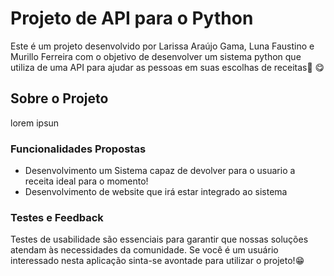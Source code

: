 # Projeto de API para o Python

Este é um projeto desenvolvido por Larissa Araújo Gama, Luna Faustino e Murillo Ferreira com o objetivo de desenvolver um sistema python que utiliza de uma API para ajudar as pessoas em suas escolhas de receitas🍱 😋

## Sobre o Projeto

lorem ipsun

### Funcionalidades Propostas

- Desenvolvimento um Sistema capaz de devolver para o usuario a receita ideal para o momento!
- Desenvolvimento de website que irá estar integrado ao sistema

### Testes e Feedback

Testes de usabilidade são essenciais para garantir que nossas soluções atendam às necessidades da comunidade. Se você é um usuário interessado nesta aplicação sinta-se avontade para utilizar o projeto!😁


